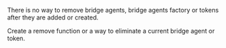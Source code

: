 There is no way to remove bridge agents, bridge agents factory or tokens after they are added or created.

Create a remove function or a way to eliminate a current bridge agent or token.